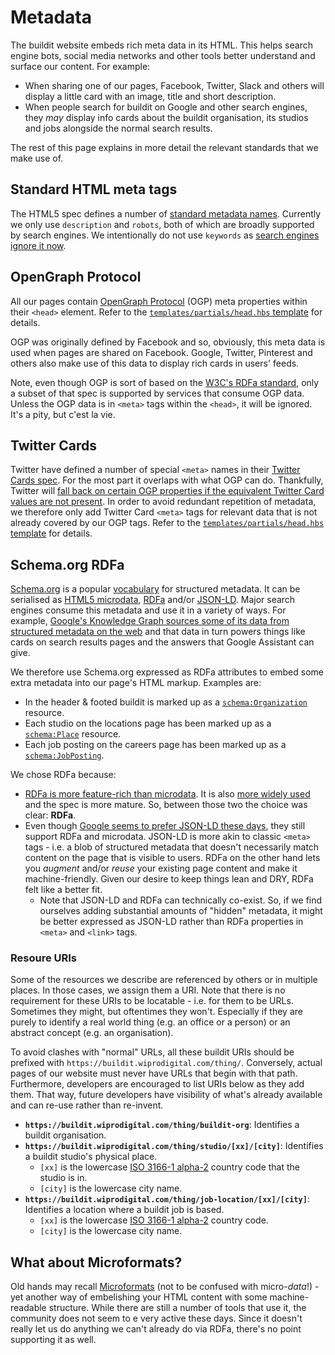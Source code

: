 # Metadata

The buildit website embeds rich meta data in its HTML. This helps search engine bots, social media networks and other tools better understand and surface our content. For example:

* When sharing one of our pages, Facebook, Twitter, Slack and others will display a little card with an image, title and short description.
* When people search for buildit on Google and other search engines, they _may_ display info cards about the buildit organisation, its studios and jobs alongside the normal search results.

The rest of this page explains in more detail the relevant standards that we make use of.

## Standard HTML meta tags
The HTML5 spec defines a number of [standard metadata names](https://www.w3.org/TR/2018/SPSD-html5-20180327/document-metadata.html#standard-metadata-names). Currently we only use `description` and `robots`, both of which are broadly supported by search engines. We intentionally do not use `keywords` as [search engines ignore it now](https://yoast.com/meta-keywords/).

## OpenGraph Protocol
All our pages contain [OpenGraph Protocol](http://ogp.me/) (OGP) meta properties within their `<head>` element. Refer to the [`templates/partials/head.hbs` template](../templates/partials/head.hbs) for details.

OGP was originally defined by Facebook and so, obviously, this meta data is used when pages are shared on Facebook. Google, Twitter, Pinterest and others also make use of this data to display rich cards in users' feeds.

Note, even though OGP is sort of based on the [W3C's RDFa standard](https://www.w3.org/TR/rdfa-primer/), only a subset of that spec is supported by services that consume OGP data. Unless the OGP data is in `<meta>` tags within the `<head>`, it will be ignored. It's a pity, but c'est la vie.

## Twitter Cards
Twitter have defined a number of special `<meta>` names in their [Twitter Cards spec](https://developer.twitter.com/en/docs/tweets/optimize-with-cards/overview/abouts-cards.html). For the most part it overlaps with what OGP can do. Thankfully, Twitter will [fall back on certain OGP properties if the equivalent Twitter Card values are not present](https://developer.twitter.com/en/docs/tweets/optimize-with-cards/overview/markup). In order to avoid redundant repetition of metadata, we therefore only add Twitter Card `<meta>` tags for relevant data that is not already covered by our OGP tags. Refer to the [`templates/partials/head.hbs` template](../templates/partials/head.hbs) for details.

## Schema.org RDFa
[Schema.org](https://schema.org/) is a popular [vocabulary](https://www.w3.org/standards/semanticweb/ontology) for structured metadata. It can be serialised as [HTML5 microdata](https://www.w3.org/TR/microdata/), [RDFa](https://www.w3.org/TR/rdfa-primer/) and/or [JSON-LD](https://json-ld.org/). Major search engines consume this metadata and use it in a variety of ways. For example, [Google's Knowledge Graph sources some of its data from structured metadata on the web](https://yoast.com/google-knowledge-graph/) and that data in turn powers things like cards on search results pages and the answers that Google Assistant can give.

We therefore use Schema.org expressed as RDFa attributes to embed some extra metadata into our page's HTML markup. Examples are:

* In the header & footed buildit is marked up as a [`schema:Organization`](https://schema.org/Organization) resource.
* Each studio on the locations page has been marked up as a [`schema:Place`](https://schema.org/Place) resource.
* Each job posting on the careers page has been marked up as a [`schema:JobPosting`](https://schema.org/JobPosting).

We chose RDFa because:

* [RDFa is more feature-rich than microdata](http://manu.sporny.org/2012/mythical-differences/). It is also [more widely used](http://events.linkeddata.org/ldow2012/papers/ldow2012-inv-paper-1.pdf) and the spec is more mature. So, between those two the choice was clear: **RDFa**.
* Even though [Google seems to prefer JSON-LD these days](https://developers.google.com/search/docs/guides/sd-policies), they still support RDFa and microdata. JSON-LD is more akin to classic `<meta>` tags - i.e. a blob of structured metadata that doesn't necessarily match content on the page that is visible to users. RDFa on the other hand lets you _augment_ and/or _reuse_ your existing page content and make it machine-friendly. Given our desire to keep things lean and DRY, RDFa felt like a better fit.
    * Note that JSON-LD and RDFa can technically co-exist. So, if we find ourselves adding substantial amounts of "hidden" metadata, it might be better expressed as JSON-LD rather than RDFa properties in `<meta>` and `<link>` tags.

### Resoure URIs

Some of the resources we describe are referenced by others or in multiple places. In those cases, we assign them a URI. Note that there is no requirement for these URIs to be locatable - i.e. for them to be URLs. Sometimes they might, but oftentimes they won't. Especially if they are purely to identify a real world thing (e.g. an office or a person) or an abstract concept (e.g. an organisation).

To avoid clashes with "normal" URLs, all these buildit URIs should be prefixed with `https://buildit.wiprodigital.com/thing/`. Conversely, actual pages of our website must never have URLs that begin with that path. Furthermore, developers are encouraged to list URIs below as they add them. That way, future developers have visibility of what's already available and can re-use rather than re-invent.

* **`https://buildit.wiprodigital.com/thing/buildit-org`**: Identifies a buildit organisation.
* **`https://buildit.wiprodigital.com/thing/studio/[xx]/[city]`**: Identifies a buildit studio's physical place.
    * `[xx]` is the lowercase [ISO 3166-1 alpha-2](http://en.wikipedia.org/wiki/ISO_3166-1) country code that the studio is in.
    * `[city]` is the lowercase city name.
* **`https://buildit.wiprodigital.com/thing/job-location/[xx]/[city]`**: Identifies a location where a buildit job is based.
    * `[xx]` is the lowercase [ISO 3166-1 alpha-2](http://en.wikipedia.org/wiki/ISO_3166-1) country code.
    * `[city]` is the lowercase city name.

## What about Microformats?
Old hands may recall [Microformats](http://microformats.org/) (not to be confused with micro-_data_!) - yet another way of embelishing your HTML content with some machine-readable structure. While there are still a number of tools that use it, the community does not seem to e very active these days. Since it doesn't really let us do anything we can't already do via RDFa, there's no point supporting it as well.

